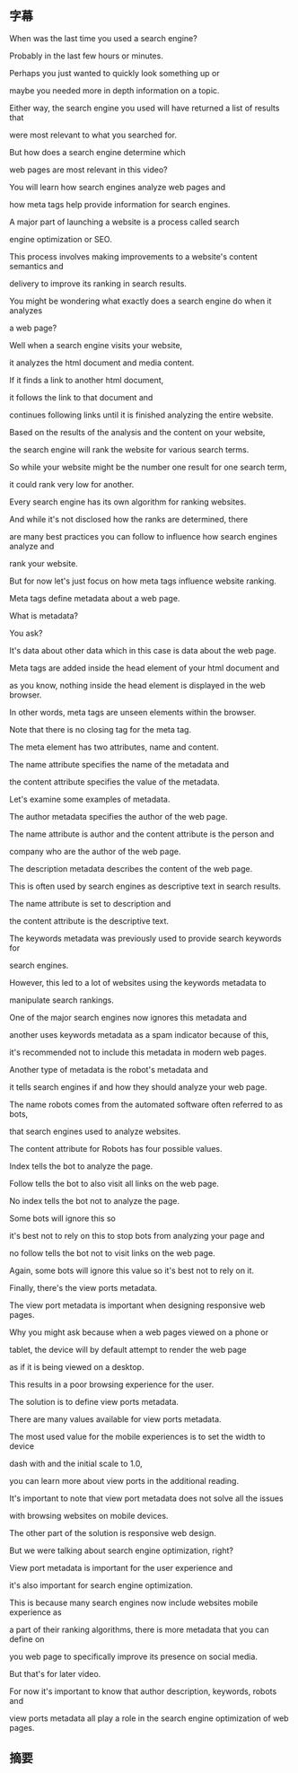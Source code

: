 ## 字幕
When was the last time you used a search engine? 

Probably in the last few hours or minutes. 

Perhaps you just wanted to quickly look something up or 

maybe you needed more in depth information on a topic. 

Either way, the search engine you used will have returned a list of results that 

were most relevant to what you searched for. 

But how does a search engine determine which 

web pages are most relevant in this video? 

You will learn how search engines analyze web pages and 

how meta tags help provide information for search engines. 

A major part of launching a website is a process called search 

engine optimization or SEO. 

This process involves making improvements to a website's content semantics and 

delivery to improve its ranking in search results. 

You might be wondering what exactly does a search engine do when it analyzes 

a web page? 

Well when a search engine visits your website, 

it analyzes the html document and media content. 

If it finds a link to another html document, 

it follows the link to that document and 

continues following links until it is finished analyzing the entire website. 

Based on the results of the analysis and the content on your website, 

the search engine will rank the website for various search terms. 

So while your website might be the number one result for one search term, 

it could rank very low for another. 

Every search engine has its own algorithm for ranking websites. 

And while it's not disclosed how the ranks are determined, there 

are many best practices you can follow to influence how search engines analyze and 

rank your website. 

But for now let's just focus on how meta tags influence website ranking. 

Meta tags define metadata about a web page. 

What is metadata? 

You ask? 

It's data about other data which in this case is data about the web page. 

Meta tags are added inside the head element of your html document and 

as you know, nothing inside the head element is displayed in the web browser. 

In other words, meta tags are unseen elements within the browser. 

Note that there is no closing tag for the meta tag. 

The meta element has two attributes, name and content. 

The name attribute specifies the name of the metadata and 

the content attribute specifies the value of the metadata. 

Let's examine some examples of metadata. 

The author metadata specifies the author of the web page. 

The name attribute is author and the content attribute is the person and 

company who are the author of the web page. 

The description metadata describes the content of the web page. 

This is often used by search engines as descriptive text in search results. 

The name attribute is set to description and 

the content attribute is the descriptive text. 

The keywords metadata was previously used to provide search keywords for 

search engines. 

However, this led to a lot of websites using the keywords metadata to 

manipulate search rankings. 

One of the major search engines now ignores this metadata and 

another uses keywords metadata as a spam indicator because of this, 

it's recommended not to include this metadata in modern web pages. 

Another type of metadata is the robot's metadata and 

it tells search engines if and how they should analyze your web page. 

The name robots comes from the automated software often referred to as bots, 

that search engines used to analyze websites. 

The content attribute for Robots has four possible values. 

Index tells the bot to analyze the page. 

Follow tells the bot to also visit all links on the web page. 

No index tells the bot not to analyze the page. 

Some bots will ignore this so 

it's best not to rely on this to stop bots from analyzing your page and 

no follow tells the bot not to visit links on the web page. 

Again, some bots will ignore this value so it's best not to rely on it. 

Finally, there's the view ports metadata. 

The view port metadata is important when designing responsive web pages. 

Why you might ask because when a web pages viewed on a phone or 

tablet, the device will by default attempt to render the web page 

as if it is being viewed on a desktop. 

This results in a poor browsing experience for the user. 

The solution is to define view ports metadata. 

There are many values available for view ports metadata. 

The most used value for the mobile experiences is to set the width to device 

dash with and the initial scale to 1.0, 

you can learn more about view ports in the additional reading. 

It's important to note that view port metadata does not solve all the issues 

with browsing websites on mobile devices. 

The other part of the solution is responsive web design. 

But we were talking about search engine optimization, right? 

View port metadata is important for the user experience and 

it's also important for search engine optimization. 

This is because many search engines now include websites mobile experience as 

a part of their ranking algorithms, there is more metadata that you can define on 

you web page to specifically improve its presence on social media. 

But that's for later video. 

For now it's important to know that author description, keywords, robots and 

view ports metadata all play a role in the search engine optimization of web pages.

## 摘要